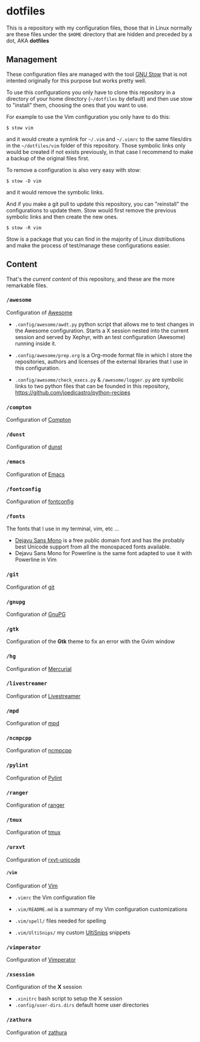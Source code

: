 # dotfiles
This is a repository with my configuration files, those that in Linux normally
are these files under the `$HOME` directory that are hidden and preceded by a
dot, AKA __dotfiles__

## Management

These configuration files are managed with the tool [GNU
Stow](https://www.gnu.org/software/stow) that is not intented originally for
this purpose but works pretty well.

To use this configurations you only have to clone this repository in a directory
of your home directory (`~/dotfiles` by default) and then use stow to "install"
them, choosing the ones that you want to use.

For example to use the Vim configuration you only have to do this:

`$ stow vim`

and it would create a symlink for `~/.vim` and `~/.vimrc` to the same files/dirs
in the `~/dotfiles/vim` folder of this repository. Those symbolic links only
would be created if not exists previously, in that case I recommend to make a
backup of the original files first.

To remove a configuration is also very easy with stow:

`$ stow -D vim`

and it would remove the symbolic links.

And if you make a git pull to update this repository, you can "reinstall" the
configurations to update them. Stow would first remove the previous symbolic
links and then create the new ones.

`$ stow -R vim`

Stow is a package that you can find in the majority of Linux distributions and
make the process of test/manage these configurations easier.

## Content

That's the *current content* of this repository, and these are the more remarkable
files.

### `/awesome`

Configuration of [Awesome](http://awesome.naquadah.org/)

+ `.config/awesome/awdt.py` python script that allows me to test changes in the
  Awesome configuration. Starts a X session nested into the current session and
  served by Xephyr, with an test configuration (Awesome) running inside it.

+ `.config/awesome/prep.org` is a Org-mode format file in which I store the
  repositories, authors and licenses of the external libraries that I use in
  this configuration.

+ `.config/awesome/check_execs.py` & `/awesome/logger.py` are symbolic links to
  two python files that can be founded in this repository,
  <https://github.com/joedicastro/python-recipes>

### `/compton`

Configuration of [Compton](https://github.com/chjj/compton)

### `/dunst`

Configuration of [dunst](https://github.com/knopwob/dunst)

### `/emacs`

Configuration of [Emacs](http://www.gnu.org/software/emacs/)

### `/fontconfig`

Configuration of [fontconfig](http://www.freedesktop.org/wiki/Software/fontconfig)

### `/fonts`

The fonts that I use in my terminal, vim, etc ...

 - [Dejavu Sans Mono](http://dejavu-fonts.org) is a free public domain font and
   has the probably best Unicode support from all the monospaced fonts
   available.
 - Dejavu Sans Mono for Powerline is the same font adapted to use it with
   Powerline in Vim

### `/git`

Configuration of [git](http://git-scm.com/)

### `/gnupg`

Configuration of [GnuPG](https://www.gnupg.org/)

### `/gtk`

Configuration of the __Gtk__ theme to fix an error with the Gvim window

### `/hg`

Configuration of [Mercurial](http://mercurial.selenic.com/)

### `/livestreamer`

Configuration of [Livestreamer](https://github.com/chrippa/livestreamer)

### `/mpd`

Configuration of [mpd](http://mpd.wikia.com/wiki/Music_Player_Daemon_Wiki)

### `/ncmpcpp`

Configuration of [ncmpcpp](http://ncmpcpp.rybczak.net/)

### `/pylint`

Configuration of [Pylint](http://www.pylint.org/)

### `/ranger`

Configuration of [ranger](http://ranger.nongnu.org/)

### `/tmux`

Configuration of [tmux](http://tmux.sourceforge.net/)

### `/urxvt`

Configuration of [rxvt-unicode](http://software.schmorp.de/pkg/rxvt-unicode.html)

#### `/vim`

Configuration of [Vim](http://www.vim.org)

+ `.vimrc` the Vim configuration file
+ `.vim/README.md` is a summary of my Vim configuration customizations
+ `.vim/spell/` files needed for spelling
+ `.vim/UltiSnips/` my custom [UltiSnips][ulsns] snippets

  [ulsns]: https://github.com/SirVer/ultisnips

### `/vimperator`

Configuration of [Vimperator](http://www.vimperator.org/vimperator)

### `/xsession`

Configuration of the __X__ session

+ `.xinitrc` bash script to setup the X session
+ `.config/user-dirs.dirs` default home user directories

### `/zathura`

Configuration of [zathura](http://pwmt.org/projects/zathura/)
